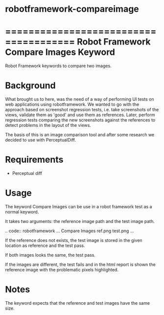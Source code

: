 # robotframework-compareimage

======================================
Robot Framework Compare Images Keyword
======================================

Robot Framework keywords to compare two images.

Background
==========

What brought us to here, was the need of a way of performing UI tests on web applications using robotframework. We wanted to go with the approach based on screenshot regression tests, i.e. take screenshots of the views, validate them as 'good' and use them as references. Later, perform regression tests comparing the new screenshots against the references to detect problems in the layout of the views.

The basis of this is an image comparison tool and after some research we decided to use with PerceptualDiff.

Requirements
============

- Perceptual diff

Usage
=====

The keyword Compare Images can be use in a robot framework test as a normal keyword.

It takes two arguments: the reference image path and the test image path.

.. code:: robotframework
	...
	Compare Images		ref.png		test.png
	...

If the reference does not exists, the test image is stored in the given location as reference and the test pass.

If both images looks the same, the test pass.

If the images are different, the test fails and in the html report is shown the reference image with the problematic pixels highlighted.
	
Notes
===== 

The keyword expects that the reference and test images have the same size.

